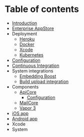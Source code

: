 # Table of contents

* [Introduction](README.md)
* [Enterprise AppStore](enterprise-appstore.md)
* Deployment
  * [Heroku](deployment/heroku.md)
  * [Docker](deployment/docker.md)
  * [Xcode](deployment/xcode.md)
  * [Kubernetes](deployment/kubernetes.md)
* [Configuration](configuration.md)
* [Continuous Integration](continuous-integration.md)
* System integrations
  * [Embedding Boost](system-integrations/embedding-boost.md)
  * [Build upload integration](system-integrations/build-upload-integration.md)
* Components
  * [ApiCore](components/apicore/README.md)
    * [Configuration](components/apicore/configuration-1.md)
  * [MailCore](components/mailcore.md)
  * [Vapor 3](components/vapor-3.md)
* [iOS app](ios-app.md)
* [Android app](android-app.md)
* Xcode
* System


